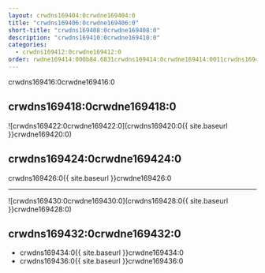 ```yaml
---
layout: crwdns169404:0crwdne169404:0
title: "crwdns169406:0crwdne169406:0"
short-title: "crwdns169408:0crwdne169408:0"
description: "crwdns169410:0crwdne169410:0"
categories:
  - crwdns169412:0crwdne169412:0
order: rwdne169414:000b84.6831crwdns169414:0crwdne169414:0011crwdns169414:0crwdne169414:0
---
```


crwdns169416:0crwdne169416:0

## crwdns169418:0crwdne169418:0

![crwdns169422:0crwdne169422:0](crwdns169420:0{{ site.baseurl }}crwdne169420:0)

## crwdns169424:0crwdne169424:0

crwdns169426:0{{ site.baseurl }}crwdne169426:0

<hr />

![crwdns169430:0crwdne169430:0](crwdns169428:0{{ site.baseurl }}crwdne169428:0)

## crwdns169432:0crwdne169432:0

- crwdns169434:0{{ site.baseurl }}crwdne169434:0 
- crwdns169436:0{{ site.baseurl }}crwdne169436:0
